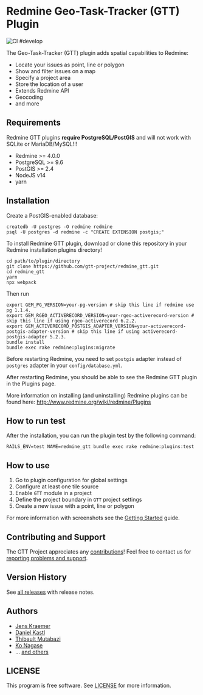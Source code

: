 # Redmine Geo-Task-Tracker (GTT) Plugin

![CI #develop](https://github.com/gtt-project/redmine_gtt/workflows/Test%20with%20Redmine/badge.svg)

The Geo-Task-Tracker (GTT) plugin adds spatial capabilities to Redmine:

- Locate your issues as point, line or polygon
- Show and filter issues on a map
- Specify a project area
- Store the location of a user
- Extends Redmine API
- Geocoding
- and more

## Requirements

Redmine GTT plugins **require PostgreSQL/PostGIS** and will not work with SQLite or MariaDB/MySQL!!!

- Redmine >= 4.0.0
- PostgreSQL >= 9.6
- PostGIS >= 2.4
- NodeJS v14
- yarn

## Installation

Create a PostGIS-enabled database:

```
createdb -U postgres -O redmine redmine
psql -U postgres -d redmine -c "CREATE EXTENSION postgis;"
```

To install Redmine GTT plugin, download or clone this repository in your Redmine installation plugins directory!

```
cd path/to/plugin/directory
git clone https://github.com/gtt-project/redmine_gtt.git
cd redmine_gtt
yarn
npx webpack
```

Then run

```
export GEM_PG_VERSION=your-pg-version # skip this line if redmine use pg 1.1.4.
export GEM_RGEO_ACTIVERECORD_VERSION=your-rgeo-activerecord-version # skip this line if using rgeo-activerecord 6.2.2.
export GEM_ACTIVERECORD_POSTGIS_ADAPTER_VERSION=your-activerecord-postgis-adapter-version # skip this line if using activerecord-postgis-adapter 5.2.3.
bundle install
bundle exec rake redmine:plugins:migrate
```

Before restarting Redmine, you need to set `postgis` adapter instead of `postgres` adapter in your `config/database.yml`.

After restarting Redmine, you should be able to see the Redmine GTT plugin in the Plugins page.

More information on installing (and uninstalling) Redmine plugins can be found here: http://www.redmine.org/wiki/redmine/Plugins

## How to run test

After the installation, you can run the plugin test by the following command:

```
RAILS_ENV=test NAME=redmine_gtt bundle exec rake redmine:plugins:test
```

## How to use

1. Go to plugin configuration for global settings
2. Configure at least one tile source
3. Enable `GTT` module in a project
4. Define the project boundary in `GTT` project settings
5. Create a new issue with a point, line or polygon

For more information with screenshots see the [Getting Started](doc/getting-started.md) guide.

## Contributing and Support

The GTT Project appreciates any [contributions](https://github.com/gtt-project/.github/blob/main/CONTRIBUTING.md)! Feel free to contact us for [reporting problems and support](https://github.com/gtt-project/.github/blob/main/CONTRIBUTING.md).

## Version History

See [all releases](https://github.com/gtt-project/redmine_gtt/releases) with release notes.

## Authors

- [Jens Kraemer](https://github.com/jkraemer)
- [Daniel Kastl](https://github.com/dkastl)
- [Thibault Mutabazi](https://github.com/eyewritecode)
- [Ko Nagase](https://github.com/sanak)
- ... [and others](https://github.com/gtt-project/redmine_gtt/graphs/contributors)

## LICENSE

This program is free software. See [LICENSE](LICENSE) for more information.
